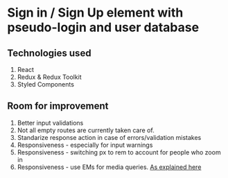 # Sign in / Sign Up element with pseudo-login and user database

## Technologies used

1. React
2. Redux & Redux Toolkit
3. Styled Components

## Room for improvement

1. Better input validations
2. Not all empty routes are currently taken care of.
3. Standarize response action in case of errors/validation mistakes
4. Responsiveness - especially for input warnings
5. Responsiveness - switching px to rem to account for people who zoom in
6. Responsiveness - use EMs for media queries. [As explained here](https://zellwk.com/blog/media-query-units/#:~:text=Unfortunately%2C%20px%20media%20queries%20remained,is%3A%20Use%20em%20media%20queries.)
